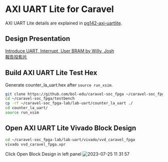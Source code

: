 # AXI UART Lite for Caravel
AXI UART Lite details are explained in [pg142-axi-uartlite](https://docs.xilinx.com/v/u/en-US/pg142-axi-uartlite).

## Design Presentation
[Introduce UART, Interrupt, User BRAM by Willy, Josh](https://www.youtube.com/watch?v=o_KWWsHzoB4&t=28m55s)  
[報告投影片](https://github.com/bol-edu/caravel-soc_fpga-lab/files/12157210/AXI_UART_Lite.for.Caravel.pptx)

## Build AXI UART Lite Test Hex
Generate counter_la_uart.hex after `source run_xsim`.
```sh
git clone https://github.com/bol-edu/caravel-soc_fpga ~/caravel-soc_fpga
cd ~/caravel-soc_fpga/testbench
cp -rf ~/caravel-soc_fpga-lab/lab-uart/counter_la_uart ./
cd counter_la_uart/
source run_xsim
```

## Open AXI UART Lite Vivado Block Design
```sh
cd ~/caravel-soc_fpga-lab/lab-uart/vivado/vvd_caravel_fpga
vivado vvd_caravel_fpga.xpr
```
Click Open Block Design in left panel
![2023-07-25 11 31 57](https://github.com/bol-edu/caravel-soc_fpga-lab/assets/98332019/9bee2398-4f82-45c4-a0d9-7854a5258162)
